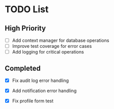 # TODO List

## High Priority
- [ ] Add context manager for database operations
- [ ] Improve test coverage for error cases
- [ ] Add logging for critical operations

## Completed
- [x] Fix audit log error handling
- [x] Add notification error handling
- [x] Fix profile form test

